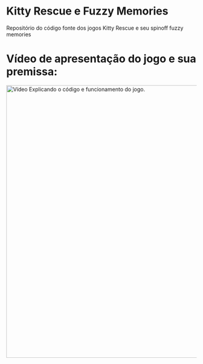 # Kitty Rescue e Fuzzy Memories
Repositório do código fonte dos jogos Kitty Rescue e seu spinoff fuzzy memories
# Vídeo de apresentação do jogo e sua premissa:
<a href="https://www.youtube.com/embed/QjfBx6JBEJ8" target="_blank"><img src="http://img.youtube.com/vi/QjfBx6JBEJ8/0.jpg" alt="Vídeo Explicando o código e funcionamento do jogo." width="1280" height="720" border="0" /></a>
